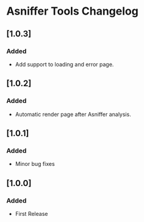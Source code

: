 <!-- Keep a Changelog guide -> https://keepachangelog.com -->

# Asniffer Tools Changelog

## [1.0.3]
### Added
- Add support to loading and error page.

## [1.0.2]
### Added
- Automatic render page after Asniffer analysis.

## [1.0.1]
### Added
- Minor bug fixes

## [1.0.0]
### Added
- First Release